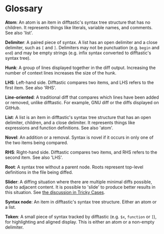 # Glossary

**Atom**: An atom is an item in difftastic's syntax tree structure
that has no children. It represents things like literals, variable
names, and comments. See also 'list'.

**Delimiter**: A paired piece of syntax. A list has an open delimiter
and a close delimiter, such as `[` and `]`. Delimiters may not be
punctuation (e.g. `begin` and `end`) and may be empty strings (e.g. infix
syntax converted to difftastic's syntax tree).

**Hunk**: A group of lines displayed together in the diff
output. Increasing the number of context lines increases the size of
the hunk.

**LHS**: Left-hand side. Difftastic compares two items, and LHS refers
to the first item. See also 'RHS'.

**Line-oriented**: A traditional diff that compares which lines have
been added or removed, unlike difftastic. For example, GNU diff or the
diffs displayed on GitHub.

**List**: A list is an item in difftastic's syntax tree structure that
has an open delimiter, children, and a close delimiter. It represents
things like expressions and function definitions. See also 'atom'.

**Novel**: An addition or a removal. Syntax is novel if it occurs
in only one of the two items being compared.

**RHS**: Right-hand side. Difftastic compares two items, and RHS
refers to the second item. See also 'LHS'.

**Root**: A syntax tree without a parent node. Roots represent
top-level definitions in the file being diffed.

**Slider**: A diffing situation where there are multiple minimal diffs
possible, due to adjacent content. It is possible to 'slide' to
produce better results in this situation. See [the discussion in Tricky
Cases](./tricky_cases.html#sliders-flat).

**Syntax node**: An item in difftastic's syntax tree structure. Either
an atom or a list.

**Token**: A small piece of syntax tracked by difftastic (e.g. `$x`,
`function` or `]`), for highlighting and aligned display. This is
either an atom or a non-empty delimiter.
